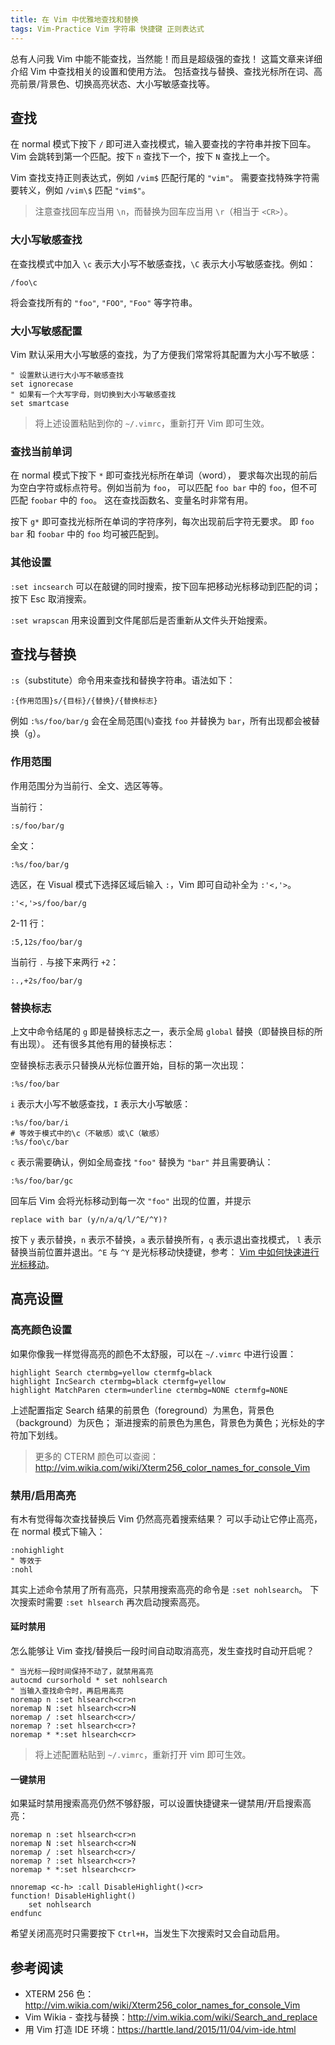 ```yaml
---
title: 在 Vim 中优雅地查找和替换
tags: Vim-Practice Vim 字符串 快捷键 正则表达式
---
```


总有人问我 Vim 中能不能查找，当然能！而且是超级强的查找！
这篇文章来详细介绍 Vim 中查找相关的设置和使用方法。
包括查找与替换、查找光标所在词、高亮前景/背景色、切换高亮状态、大小写敏感查找等。

<!--more-->

## 查找

在 normal 模式下按下 `/` 即可进入查找模式，输入要查找的字符串并按下回车。
Vim 会跳转到第一个匹配。按下 `n` 查找下一个，按下 `N` 查找上一个。

Vim 查找支持正则表达式，例如 `/vim$` 匹配行尾的 `"vim"`。
需要查找特殊字符需要转义，例如 `/vim\$` 匹配 `"vim$"`。

> 注意查找回车应当用 `\n`，而替换为回车应当用 `\r`（相当于 `<CR>`）。

### 大小写敏感查找

在查找模式中加入 `\c` 表示大小写不敏感查找，`\C` 表示大小写敏感查找。例如：

```
/foo\c
```

将会查找所有的 `"foo"`, `"FOO"`, `"Foo"` 等字符串。

### 大小写敏感配置

Vim 默认采用大小写敏感的查找，为了方便我们常常将其配置为大小写不敏感：

```vim
" 设置默认进行大小写不敏感查找
set ignorecase
" 如果有一个大写字母，则切换到大小写敏感查找
set smartcase 
```

> 将上述设置粘贴到你的 `~/.vimrc`，重新打开 Vim 即可生效。

### 查找当前单词

在 normal 模式下按下 `*` 即可查找光标所在单词（word），
要求每次出现的前后为空白字符或标点符号。例如当前为 `foo`，
可以匹配 `foo bar` 中的 `foo`，但不可匹配 `foobar` 中的 `foo`。
这在查找函数名、变量名时非常有用。

按下 `g*` 即可查找光标所在单词的字符序列，每次出现前后字符无要求。
即 `foo bar` 和 `foobar` 中的 `foo` 均可被匹配到。

### 其他设置

`:set incsearch` 可以在敲键的同时搜索，按下回车把移动光标移动到匹配的词；
按下 Esc 取消搜索。

`:set wrapscan` 用来设置到文件尾部后是否重新从文件头开始搜索。

## 查找与替换

`:s`（substitute）命令用来查找和替换字符串。语法如下：

```
:{作用范围}s/{目标}/{替换}/{替换标志}
```

例如 `:%s/foo/bar/g` 会在全局范围(`%`)查找 `foo` 并替换为 `bar`，所有出现都会被替换（`g`）。

### 作用范围

作用范围分为当前行、全文、选区等等。

当前行：

```
:s/foo/bar/g
```

全文：

```
:%s/foo/bar/g
```

选区，在 Visual 模式下选择区域后输入 `:`，Vim 即可自动补全为 `:'<,'>`。

```
:'<,'>s/foo/bar/g
```

2-11 行：

```
:5,12s/foo/bar/g
```

当前行 `.` 与接下来两行 `+2`：

```
:.,+2s/foo/bar/g
```

### 替换标志

上文中命令结尾的 `g` 即是替换标志之一，表示全局 `global` 替换（即替换目标的所有出现）。
还有很多其他有用的替换标志：

空替换标志表示只替换从光标位置开始，目标的第一次出现：

```
:%s/foo/bar
```

`i` 表示大小写不敏感查找，`I` 表示大小写敏感：

```
:%s/foo/bar/i
# 等效于模式中的\c（不敏感）或\C（敏感）
:%s/foo\c/bar
```

`c` 表示需要确认，例如全局查找 `"foo"` 替换为 `"bar"` 并且需要确认：

```
:%s/foo/bar/gc
```

回车后 Vim 会将光标移动到每一次 `"foo"` 出现的位置，并提示

```
replace with bar (y/n/a/q/l/^E/^Y)?
```

按下 `y` 表示替换，`n` 表示不替换，`a` 表示替换所有，`q` 表示退出查找模式，
`l` 表示替换当前位置并退出。`^E` 与 `^Y` 是光标移动快捷键，参考：
[Vim 中如何快速进行光标移动][cursor]。


## 高亮设置

### 高亮颜色设置

如果你像我一样觉得高亮的颜色不太舒服，可以在 `~/.vimrc` 中进行设置：

```vim
highlight Search ctermbg=yellow ctermfg=black 
highlight IncSearch ctermbg=black ctermfg=yellow 
highlight MatchParen cterm=underline ctermbg=NONE ctermfg=NONE
```

上述配置指定 Search 结果的前景色（foreground）为黑色，背景色（background）为灰色；
渐进搜索的前景色为黑色，背景色为黄色；光标处的字符加下划线。

> 更多的 CTERM 颜色可以查阅：<http://vim.wikia.com/wiki/Xterm256_color_names_for_console_Vim>

### 禁用/启用高亮

有木有觉得每次查找替换后 Vim 仍然高亮着搜索结果？
可以手动让它停止高亮，在 normal 模式下输入：

```vim
:nohighlight
" 等效于
:nohl
```

其实上述命令禁用了所有高亮，只禁用搜索高亮的命令是 `:set nohlsearch`。
下次搜索时需要 `:set hlsearch` 再次启动搜索高亮。

#### 延时禁用

怎么能够让 Vim 查找/替换后一段时间自动取消高亮，发生查找时自动开启呢？

```vim
" 当光标一段时间保持不动了，就禁用高亮
autocmd cursorhold * set nohlsearch
" 当输入查找命令时，再启用高亮
noremap n :set hlsearch<cr>n
noremap N :set hlsearch<cr>N
noremap / :set hlsearch<cr>/
noremap ? :set hlsearch<cr>?
noremap * *:set hlsearch<cr>
```

> 将上述配置粘贴到 `~/.vimrc`，重新打开 vim 即可生效。

#### 一键禁用

如果延时禁用搜索高亮仍然不够舒服，可以设置快捷键来一键禁用/开启搜索高亮：

```
noremap n :set hlsearch<cr>n
noremap N :set hlsearch<cr>N
noremap / :set hlsearch<cr>/
noremap ? :set hlsearch<cr>?
noremap * *:set hlsearch<cr>

nnoremap <c-h> :call DisableHighlight()<cr>
function! DisableHighlight()
    set nohlsearch
endfunc
```

希望关闭高亮时只需要按下 `Ctrl+H`，当发生下次搜索时又会自动启用。

## 参考阅读

* XTERM 256 色：<http://vim.wikia.com/wiki/Xterm256_color_names_for_console_Vim>
* Vim Wikia - 查找与替换：<http://vim.wikia.com/wiki/Search_and_replace>
* 用 Vim 打造 IDE 环境：<https://harttle.land/2015/11/04/vim-ide.html>

[cursor]: /2015/11/07/vim-cursor.html
